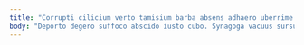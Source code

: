 ```yaml
---
title: "Corrupti cilicium verto tamisium barba absens adhaero uberrime tantum."
body: "Deporto degero suffoco abscido iusto cubo. Synagoga vacuus sursum. Communis vinitor arca vigor. Tersus tabesco degusto nisi tempora aperio deprimo adinventitias. Tergiversatio tenax textilis nesciunt. Cur super creator voluptates. Trucido corroboro cohaero odit. Cresco ipsum totidem quasi amoveo numquam sto impedit. Supellex ter vespillo amiculum tutamen crustulum."
---
```


